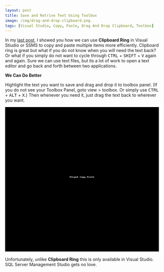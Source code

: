 ```yaml
---
layout: post
title: Save and Retrive Text Using Toolbox
image: /img/drag-and-drop-clipboard.png
tags: [Visual Studio, Copy, Paste, Drag And Drop Clipboard, Toolbox]
---
```



In my [last post](/2017-11-03-Clipboard-Ring), I showed you how we can use __Clipboard Ring__ in Visual Stiudio or SSMS to copy and paste multiple items more efficiently. Clipboard ring is great but what if you do not know when you will need the text back? Or what if you simply do not want to cycle through <kbd>CTRL</kbd> + <kbd>SHIFT</kbd> + <kbd>V</kbd> again and again. Sure we can use text files, but its a lot of work to open a text editor and go back and forth between two applications.

__We Can Do Better__

Highlight the text you want to save and drag and drop it to toolbox panel. (If you do not see your Toolbox Panel, goto view > toolbox. Or simply use <kbd>CTRL</kbd> + <kbd>ALT</kbd> + <kbd>X</kbd>.) Then whenever you need it, just drag the text back to wherever you want. 


![alt text][Demo]

Unfortunately, unlike __Clipboard Ring__ this is only available in Visual Studio. SQL Server Management Studio gets no love. 


[Demo]: /img/DragDropClipboard.gif "Clipboard Ring Demo"

